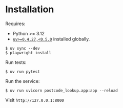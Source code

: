 # Installation

Requires:
- Python >= 3.12
- [`uv>=0.4.27,<0.5.0`](https://github.com/astral-sh/uv) installed globally.

```shell
$ uv sync --dev
$ playwright install
```

Run tests:

```shell
$ uv run pytest
```

Run the service:

```shell
$ uv run uvicorn postcode_lookup.app:app --reload
```

Visit `http://127.0.0.1:8000`
